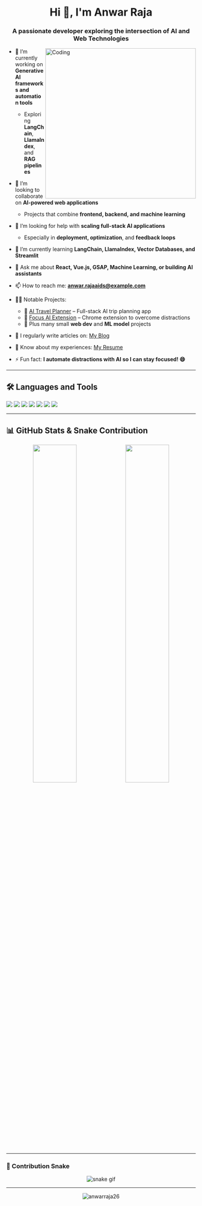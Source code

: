 <h1 align="center">Hi 👋, I'm Anwar Raja</h1>
<h3 align="center">A passionate developer exploring the intersection of AI and Web Technologies</h3>

<img align="right" alt="Coding" width="400" src="https://cdn.dribbble.com/users/1162077/screenshots/3848914/programmer.gif" />

- 🔭 I’m currently working on **Generative AI frameworks and automation tools**
  - Exploring **LangChain**, **LlamaIndex**, and **RAG pipelines**

- 👯 I’m looking to collaborate on **AI-powered web applications**  
  - Projects that combine **frontend, backend, and machine learning**

- 🤝 I’m looking for help with **scaling full-stack AI applications**  
  - Especially in **deployment, optimization**, and **feedback loops**

- 🌱 I’m currently learning **LangChain, LlamaIndex, Vector Databases, and Streamlit**

- 💬 Ask me about **React, Vue.js, GSAP, Machine Learning, or building AI assistants**

- 📫 How to reach me: **anwar.rajaaids@example.com**

- 👨‍💻 Notable Projects:
  - 🔹 [AI Travel Planner](https://github.com/anwarraja26/ai-travel-planner) – Full-stack AI trip planning app  
  - 🔹 [Focus AI Extension](https://github.com/anwarraja26/focus-ai-extension) – Chrome extension to overcome distractions  
  - 🔹 Plus many small **web dev** and **ML model** projects

- 📝 I regularly write articles on: [My Blog](https://yourblog.com)

- 📄 Know about my experiences: [My Resume](https://yourresume.com)

- ⚡ Fun fact: **I automate distractions with AI so I can stay focused! 😄**

---

## 🛠️ Languages and Tools

<p align="left">
  <img src="https://img.shields.io/badge/-React-61DAFB?style=for-the-badge&logo=react&logoColor=black" />
  <img src="https://img.shields.io/badge/-Vue.js-4FC08D?style=for-the-badge&logo=vue.js&logoColor=white" />
  <img src="https://img.shields.io/badge/-JavaScript-F7DF1E?style=for-the-badge&logo=javascript&logoColor=black" />
  <img src="https://img.shields.io/badge/-Node.js-339933?style=for-the-badge&logo=nodedotjs&logoColor=white" />
  <img src="https://img.shields.io/badge/-Python-3776AB?style=for-the-badge&logo=python&logoColor=white" />
  <img src="https://img.shields.io/badge/-LangChain-blueviolet?style=for-the-badge" />
  <img src="https://img.shields.io/badge/-Streamlit-FF4B4B?style=for-the-badge&logo=streamlit&logoColor=white" />
</p>

---

## 📊 GitHub Stats & Snake Contribution

<p align="center">
  <img width="48%" src="https://github-readme-stats.vercel.app/api?username=anwarraja26&show_icons=true&theme=radical" />
  <img width="48%" src="https://github-readme-stats.vercel.app/api/top-langs/?username=anwarraja26&layout=compact&theme=radical" />
</p>

---

### 🐍 Contribution Snake

<p align="center">
  <img src="https://raw.githubusercontent.com/anwarraja26/anwarraja26/output/github-contribution-grid-snake.svg" alt="snake gif" />
</p>


---

<!-- Optional: Visitor badge -->
<p align="center">
  <img src="https://komarev.com/ghpvc/?username=anwarraja26&label=Profile%20views&color=0e75b6&style=flat" alt="anwarraja26" />
</p>
